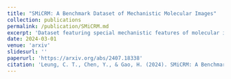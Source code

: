 ```yaml
---
title: "SMiCRM: A Benchmark Dataset of Mechanistic Molecular Images"
collection: publications
permalink: /publication/SMiCRM.md
excerpt: 'Dataset featuring special mechanistic features of molecular images in benchamrking molecule recognition and reaction parsing work.'
date: 2024-03-01
venue: 'arxiv'
slidesurl: ''
paperurl: 'https://arxiv.org/abs/2407.18338'
citation: 'Leung, C. T., Chen, Y., & Gao, H. (2024). SMiCRM: A Benchmark Dataset of Mechanistic Molecular Images. arXiv preprint arXiv:2407.18338.'
---
```

